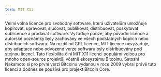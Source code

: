 ```yaml
---
term: MIT X11
---
```


Velmi volná licence pro svobodný software, která uživatelům umožňuje kopírovat, upravovat, slučovat, publikovat, distribuovat, poskytovat sublicence a prodávat software. Vyžaduje pouze, aby původní licence a autorské poznámky byly zachovány ve všech podstatných kopiích nebo distribucích softwaru. Na rozdíl od GPL licence, MIT licence nevyžaduje, aby adaptace nebo odvozené verze softwaru byly distribuovány pod stejnou licencí. Tato flexibilita činí MIT X11 licenci populární volbou pro mnoho open-source projektů, včetně ekosystému Bitcoinu. Satoshi Nakamoto si pro první verzi Bitcoinu vydanou v roce 2009 vybral právě tuto licenci a dodnes se používá pro projekt Bitcoin Core.